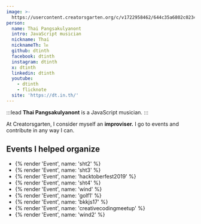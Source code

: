 ```yaml
---
image: >-
  https://usercontent.creatorsgarten.org/c/v1722958462/644c35a6802c02345887f156/yufuin_uf0i9x.webp
person:
  name: Thai Pangsakulyanont
  intro: JavaScript musician
  nickname: Thai
  nicknameTh: ไท
  github: dtinth
  facebook: dtinth
  instagram: dtinth
  x: dtinth
  linkedin: dtinth
  youtube:
    - dtinth
    - flicknote
  site: 'https://dt.in.th/'
---
```


:::lead
**Thai Pangsakulyanont** is a JavaScript musician.
:::

At Creatorsgarten, I consider myself an **improviser.** I go to events and contribute in any way I can.

## Events I helped organize

- {% render 'Event', name: 'sht2' %}
- {% render 'Event', name: 'sht3' %}
- {% render 'Event', name: 'hacktoberfest2019' %}
- {% render 'Event', name: 'sht4' %}
- {% render 'Event', name: 'wind' %}
- {% render 'Event', name: 'golf1' %}
- {% render 'Event', name: 'bkkjs17' %}
- {% render 'Event', name: 'creativecodingmeetup' %}
- {% render 'Event', name: 'wind2' %}
